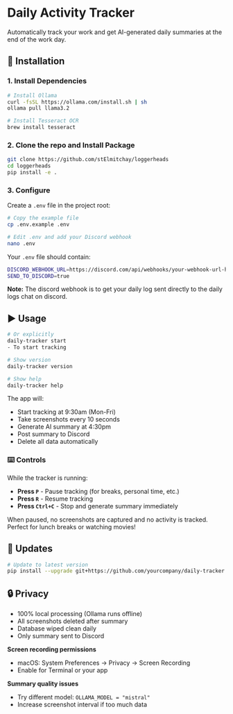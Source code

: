 # Daily Activity Tracker

Automatically track your work and get AI-generated daily summaries at the end of the work day.

## 🚀 Installation

### 1. Install Dependencies

```bash
# Install Ollama
curl -fsSL https://ollama.com/install.sh | sh
ollama pull llama3.2

# Install Tesseract OCR
brew install tesseract
```

### 2. Clone the repo and Install Package

```bash
git clone https://github.com/stElmitchay/loggerheads
cd loggerheads
pip install -e .
```

### 3. Configure

Create a `.env` file in the project root:

```bash
# Copy the example file
cp .env.example .env

# Edit .env and add your Discord webhook
nano .env
```

Your `.env` file should contain:

```bash
DISCORD_WEBHOOK_URL=https://discord.com/api/webhooks/your-webhook-url-here
SEND_TO_DISCORD=true
```

**Note:** The discord webhook is to get your daily log sent directly to the daily logs chat on discord.

## ▶️ Usage

```bash
# Or explicitly
daily-tracker start 
- To start tracking

# Show version
daily-tracker version

# Show help
daily-tracker help
```

The app will:
- Start tracking at 9:30am (Mon-Fri)
- Take screenshots every 10 seconds
- Generate AI summary at 4:30pm
- Post summary to Discord
- Delete all data automatically

### ⌨️ Controls

While the tracker is running:
- **Press `P`** - Pause tracking (for breaks, personal time, etc.)
- **Press `R`** - Resume tracking
- **Press `Ctrl+C`** - Stop and generate summary immediately

When paused, no screenshots are captured and no activity is tracked. Perfect for lunch breaks or watching movies!

## 🔧 Updates

```bash
# Update to latest version
pip install --upgrade git+https://github.com/yourcompany/daily-tracker.git
```

## 🔒 Privacy

- 100% local processing (Ollama runs offline)
- All screenshots deleted after summary
- Database wiped clean daily
- Only summary sent to Discord


**Screen recording permissions**
- macOS: System Preferences → Privacy → Screen Recording
- Enable for Terminal or your app

**Summary quality issues**
- Try different model: `OLLAMA_MODEL = "mistral"`
- Increase screenshot interval if too much data
